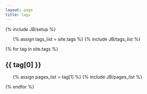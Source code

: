 ```yaml
---
layout: page
title: tags
---
```

{% include JB/setup %}

<ul class="tag_box inline">
  {% assign tags_list = site.tags %}  
  {% include JB/tags_list %}
</ul>


{% for tag in site.tags %} 
  <h2 id="{{ tag[0] }}-ref">{{ tag[0] }}</h2>
  <ul>
    {% assign pages_list = tag[1] %}  
    {% include JB/pages_list %}
  </ul>
{% endfor %}
